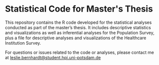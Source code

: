 # Statistical Code for Master's Thesis

This repository contains the R code developed for the statistical analyses conducted as part of the master’s thesis. It includes descriptive statistics and visualizations as well as inferential analyses for the Population Survey, plus a file for descriptive analyses and visualizations of the Healthcare Institution Survey.

For questions or issues related to the code or analyses, please contact me at leslie.bernhardt@student.hpi.uni-potsdam.de




